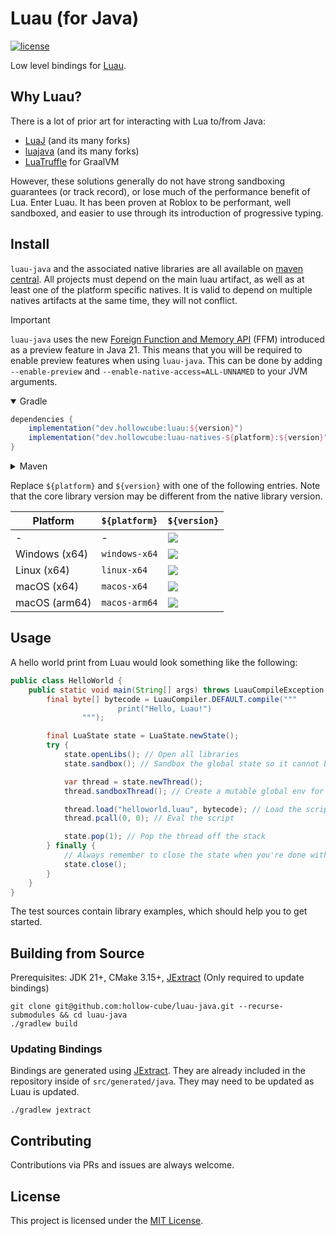 # Luau (for Java)

[![license](https://img.shields.io/github/license/hollow-cube/luau-java.svg)](LICENSE)

Low level bindings for [Luau](https://luau-lang.org).

## Why Luau?

There is a lot of prior art for interacting with Lua to/from Java:

* [LuaJ](https://github.com/luaj/luaj) (and its many forks)
* [luajava](https://github.com/jasonsantos/luajava) (and its many forks)
* [LuaTruffle](https://github.com/lucasallan/LuaTruffle) for GraalVM

However, these solutions generally do not have strong sandboxing guarantees (or track record), or lose much of the
performance benefit of Lua. Enter Luau. It has been proven at Roblox to be performant, well sandboxed, and easier to
use through its introduction of progressive typing.

## Install

`luau-java` and the associated native libraries are all available
on [maven central](https://search.maven.org/search?q=g:dev.hollowcube%20AND%20a:luau-java). All projects must depend on
the main luau artifact, as well as at least one of the platform specific natives. It is valid to depend on multiple
natives artifacts at the same time, they will not conflict.

> [!IMPORTANT]  
> `luau-java` uses the
> new [Foreign Function and Memory API](https://openjdk.org/jeps/442) (FFM) introduced as a preview feature in Java 21.
> This means that you will be required to enable preview features when using `luau-java`. This can be done by
> adding `--enable-preview` and `--enable-native-access=ALL-UNNAMED` to your JVM arguments.

<details open>
<summary>Gradle</summary>

```groovy
dependencies {
    implementation("dev.hollowcube:luau:${version}")
    implementation("dev.hollowcube:luau-natives-${platform}:${version}")
}
```

</details>

<details>
<summary>Maven</summary>

```xml

<dependencies>
    <dependency>
        <groupId>dev.hollowcube</groupId>
        <artifactId>luau</artifactId>
        <version>${version}</version>
    </dependency>
    <dependency>
        <groupId>dev.hollowcube</groupId>
        <artifactId>luau-natives-${platform}</artifactId>
        <version>${version}</version>
    </dependency>
</dependencies>
```

</details>

Replace `${platform}` and `${version}` with one of the following entries. Note that the core library version may be
different from the native library version.

| Platform      | `${platform}` | `${version}`                                                                                                                                                      |
|---------------|---------------|-------------------------------------------------------------------------------------------------------------------------------------------------------------------|
| -             | -             | [![](https://img.shields.io/maven-central/v/dev.hollowcube/luau)](https://mvnrepository.com/artifact/dev.hollowcube/luau)                                         |
| Windows (x64) | `windows-x64` | [![](https://img.shields.io/maven-central/v/dev.hollowcube/luau-natives-windows-x64)](https://mvnrepository.com/artifact/dev.hollowcube/luau-natives-windows-x64) |
| Linux (x64)   | `linux-x64`   | [![](https://img.shields.io/maven-central/v/dev.hollowcube/luau-natives-linux-x64)](https://mvnrepository.com/artifact/dev.hollowcube/luau-natives-linux-x64)     |
| macOS (x64)   | `macos-x64`   | [![](https://img.shields.io/maven-central/v/dev.hollowcube/luau-natives-macos-x64)](https://mvnrepository.com/artifact/dev.hollowcube/luau-natives-macos-x64)     |
| macOS (arm64) | `macos-arm64` | [![](https://img.shields.io/maven-central/v/dev.hollowcube/luau-natives-macos-arm64)](https://mvnrepository.com/artifact/dev.hollowcube/luau-natives-macos-arm64) |

## Usage

A hello world print from Luau would look something like the following:

```java
public class HelloWorld {
    public static void main(String[] args) throws LuauCompileException {
        final byte[] bytecode = LuauCompiler.DEFAULT.compile("""
                        print("Hello, Luau!")
                """);

        final LuaState state = LuaState.newState();
        try {
            state.openLibs(); // Open all libraries
            state.sandbox(); // Sandbox the global state so it cannot be edited by a script

            var thread = state.newThread();
            thread.sandboxThread(); // Create a mutable global env for scripts to use

            thread.load("helloworld.luau", bytecode); // Load the script into the VM
            thread.pcall(0, 0); // Eval the script

            state.pop(1); // Pop the thread off the stack
        } finally {
            // Always remember to close the state when you're done with it, or you will leak memory.
            state.close();
        }
    }
}
```

The test sources contain library examples, which should help you to get started.

## Building from Source

Prerequisites: JDK 21+, CMake 3.15+, [JExtract](https://jdk.java.net/jextract/) (Only required to update bindings)

```shell
git clone git@github.com:hollow-cube/luau-java.git --recurse-submodules && cd luau-java
./gradlew build
```

### Updating Bindings

Bindings are generated using [JExtract](https://jdk.java.net/jextract/). They are already included in the repository
inside of `src/generated/java`. They may need to be updated as Luau is updated.

```shell
./gradlew jextract
```

## Contributing

Contributions via PRs and issues are always welcome.

## License

This project is licensed under the [MIT License](LICENSE).
